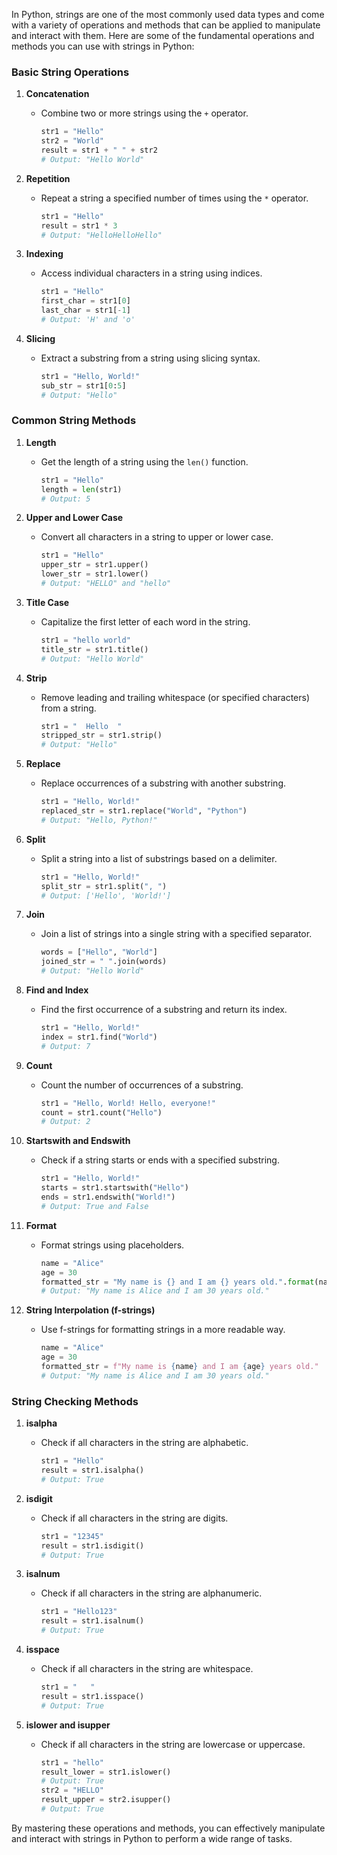 In Python, strings are one of the most commonly used data types and come with a variety of operations and methods that can be applied to manipulate and interact with them. Here are some of the fundamental operations and methods you can use with strings in Python:

### Basic String Operations

1. **Concatenation**
   - Combine two or more strings using the `+` operator.
     ```python
     str1 = "Hello"
     str2 = "World"
     result = str1 + " " + str2
     # Output: "Hello World"
     ```

2. **Repetition**
   - Repeat a string a specified number of times using the `*` operator.
     ```python
     str1 = "Hello"
     result = str1 * 3
     # Output: "HelloHelloHello"
     ```

3. **Indexing**
   - Access individual characters in a string using indices.
     ```python
     str1 = "Hello"
     first_char = str1[0]
     last_char = str1[-1]
     # Output: 'H' and 'o'
     ```

4. **Slicing**
   - Extract a substring from a string using slicing syntax.
     ```python
     str1 = "Hello, World!"
     sub_str = str1[0:5]
     # Output: "Hello"
     ```

### Common String Methods

1. **Length**
   - Get the length of a string using the `len()` function.
     ```python
     str1 = "Hello"
     length = len(str1)
     # Output: 5
     ```

2. **Upper and Lower Case**
   - Convert all characters in a string to upper or lower case.
     ```python
     str1 = "Hello"
     upper_str = str1.upper()
     lower_str = str1.lower()
     # Output: "HELLO" and "hello"
     ```

3. **Title Case**
   - Capitalize the first letter of each word in the string.
     ```python
     str1 = "hello world"
     title_str = str1.title()
     # Output: "Hello World"
     ```

4. **Strip**
   - Remove leading and trailing whitespace (or specified characters) from a string.
     ```python
     str1 = "  Hello  "
     stripped_str = str1.strip()
     # Output: "Hello"
     ```

5. **Replace**
   - Replace occurrences of a substring with another substring.
     ```python
     str1 = "Hello, World!"
     replaced_str = str1.replace("World", "Python")
     # Output: "Hello, Python!"
     ```

6. **Split**
   - Split a string into a list of substrings based on a delimiter.
     ```python
     str1 = "Hello, World!"
     split_str = str1.split(", ")
     # Output: ['Hello', 'World!']
     ```

7. **Join**
   - Join a list of strings into a single string with a specified separator.
     ```python
     words = ["Hello", "World"]
     joined_str = " ".join(words)
     # Output: "Hello World"
     ```

8. **Find and Index**
   - Find the first occurrence of a substring and return its index.
     ```python
     str1 = "Hello, World!"
     index = str1.find("World")
     # Output: 7
     ```

9. **Count**
   - Count the number of occurrences of a substring.
     ```python
     str1 = "Hello, World! Hello, everyone!"
     count = str1.count("Hello")
     # Output: 2
     ```

10. **Startswith and Endswith**
    - Check if a string starts or ends with a specified substring.
      ```python
      str1 = "Hello, World!"
      starts = str1.startswith("Hello")
      ends = str1.endswith("World!")
      # Output: True and False
      ```

11. **Format**
    - Format strings using placeholders.
      ```python
      name = "Alice"
      age = 30
      formatted_str = "My name is {} and I am {} years old.".format(name, age)
      # Output: "My name is Alice and I am 30 years old."
      ```

12. **String Interpolation (f-strings)**
    - Use f-strings for formatting strings in a more readable way.
      ```python
      name = "Alice"
      age = 30
      formatted_str = f"My name is {name} and I am {age} years old."
      # Output: "My name is Alice and I am 30 years old."
      ```

### String Checking Methods

1. **isalpha**
   - Check if all characters in the string are alphabetic.
     ```python
     str1 = "Hello"
     result = str1.isalpha()
     # Output: True
     ```

2. **isdigit**
   - Check if all characters in the string are digits.
     ```python
     str1 = "12345"
     result = str1.isdigit()
     # Output: True
     ```

3. **isalnum**
   - Check if all characters in the string are alphanumeric.
     ```python
     str1 = "Hello123"
     result = str1.isalnum()
     # Output: True
     ```

4. **isspace**
   - Check if all characters in the string are whitespace.
     ```python
     str1 = "   "
     result = str1.isspace()
     # Output: True
     ```

5. **islower and isupper**
   - Check if all characters in the string are lowercase or uppercase.
     ```python
     str1 = "hello"
     result_lower = str1.islower()
     # Output: True
     str2 = "HELLO"
     result_upper = str2.isupper()
     # Output: True
     ```

By mastering these operations and methods, you can effectively manipulate and interact with strings in Python to perform a wide range of tasks.
